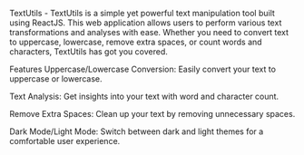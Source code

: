 TextUtils - 
TextUtils is a simple yet powerful text manipulation tool built using ReactJS. This web application allows users to perform various text transformations and analyses with ease. Whether you need to convert text to uppercase, lowercase, remove extra spaces, or count words and characters, TextUtils has got you covered.

Features
Uppercase/Lowercase Conversion: Easily convert your text to uppercase or lowercase.

Text Analysis: Get insights into your text with word and character count.

Remove Extra Spaces: Clean up your text by removing unnecessary spaces.

Dark Mode/Light Mode: Switch between dark and light themes for a comfortable user experience.
